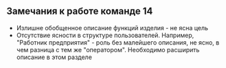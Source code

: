 ## Замечания к работе команде 14

+ Излишне обобщенное описание функций изделия - не ясна цель 
+ Отсутствие ясности в структуре пользователей. Например, "Работник предприятия" - роль без малейшего описания, не ясно, в чем разница с тем же "оператором". Необходимо расширить описание в этом разделе
